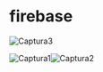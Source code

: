 # firebase

![Captura3](https://user-images.githubusercontent.com/61033542/83369974-9b505d80-a383-11ea-9485-661f2c3abf7b.PNG)

![Captura1](https://user-images.githubusercontent.com/61033542/83369090-ba99bb80-a380-11ea-8ffe-ff7ef855b75f.PNG)![Captura2](https://user-images.githubusercontent.com/61033542/83369912-66440b00-a383-11ea-8edb-a162d48fd786.PNG)

